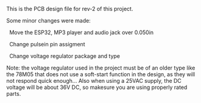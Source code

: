 This is the PCB design file for rev-2 of this project.

Some minor changes were made:

  Move the ESP32, MP3 player and audio jack over 0.050in
  
  Change pulsein pin assigment
  
  Change voltage regulator package and type

Note: the voltage regulator used in the project must be of an older type like the 78M05 that does not use a soft-start function 
in the design, as they will not respond quick enough... 
Also when using a 25VAC supply, the DC voltage will be about 36V DC, 
so makesure you are using properly rated parts.
